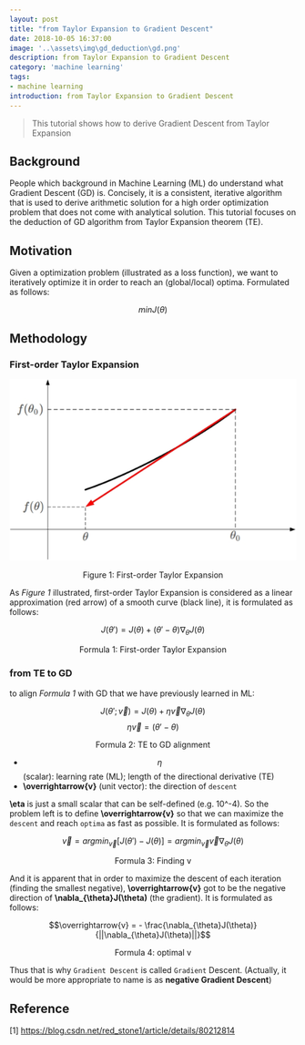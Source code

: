 ```yaml
---
layout: post
title: "from Taylor Expansion to Gradient Descent"
date: 2018-10-05 16:37:00
image: '..\assets\img\gd_deduction\gd.png'
description: from Taylor Expansion to Gradient Descent
category: 'machine learning'
tags:
- machine learning
introduction: from Taylor Expansion to Gradient Descent
---
```


> This tutorial shows how to derive Gradient Descent from Taylor Expansion

## Background
People which background in Machine Learning (ML) do understand what Gradient Descent (GD) is. Concisely, it is a consistent, iterative algorithm that is used to derive arithmetic solution for a high order optimization problem that does not come with analytical solution. This tutorial focuses on the deduction of GD algorithm from Taylor Expansion theorem (TE).

## Motivation
Given a optimization problem (illustrated as a loss function), we want to iteratively optimize it in order to reach an (global/local) optima. Formulated as follows:

$$min J(\theta)$$

## Methodology

### First-order Taylor Expansion
![Figure 1](..\assets\img\gd_deduction\taylor_approx.png)
<center>Figure 1: First-order Taylor Expansion</center>

As *Figure 1* illustrated, first-order Taylor Expansion is considered as a linear approximation (red arrow) of a smooth curve (black line), it is formulated as follows:

$$J(\theta') = J(\theta) + (\theta' - \theta)\nabla_{\theta}J(\theta)$$

<center>Formula 1: First-order Taylor Expansion</center>

### from TE to GD
to align *Formula 1* with GD that we have previously learned in ML:

$$J(\theta'; \overrightarrow{v}) = J(\theta) + \eta\overrightarrow{v}\nabla_{\theta}J(\theta)$$
$$\eta\overrightarrow{v} = (\theta' - \theta)$$

<center>Formula 2: TE to GD alignment</center>

- $$\eta$$ (scalar): learning rate (ML); length of the directional derivative (TE)
- **\overrightarrow{v}** (unit vector): the direction of `descent`  

**\eta** is just a small scalar that can be self-defined (e.g. 10^-4). So the problem left is to define **\overrightarrow{v}** so that we can maximize the `descent` and reach `optima` as fast as possible. It is formulated as follows:

$$\overrightarrow{v} = arg min_{\overrightarrow{v}} [J(\theta') - J(\theta)] = arg min_{\overrightarrow{v}} \overrightarrow{v}\nabla_{\theta}J(\theta)$$  

<center>Formula 3: Finding v</center>

And it is apparent that in order to maximize the descent of each iteration (finding the smallest negative), **\overrightarrow{v}** got to be the negative direction of **\nabla_{\theta}J(\theta)** (the gradient). It is formulated as follows:

$$\overrightarrow{v} =  - \frac{\nabla_{\theta}J(\theta)}{||\nabla_{\theta}J(\theta)||}$$

<center>Formula 4: optimal v</center>

Thus that is why `Gradient Descent` is called `Gradient` Descent. (Actually, it would be more appropriate to name is as **negative Gradient Descent**)

## Reference
[1] https://blog.csdn.net/red_stone1/article/details/80212814





